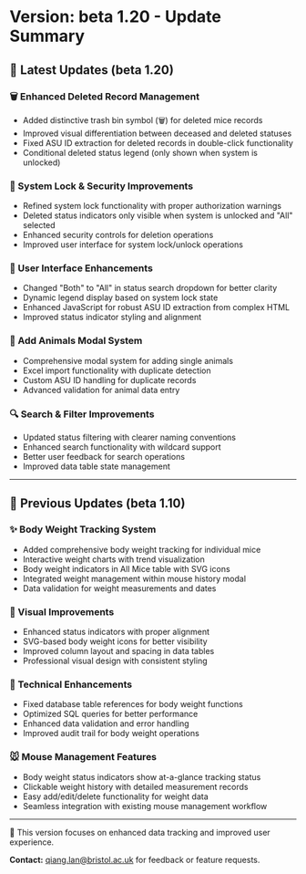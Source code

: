 # Version: beta 1.20 - Update Summary

## 🎉 Latest Updates (beta 1.20)

### 🗑️ Enhanced Deleted Record Management
- Added distinctive trash bin symbol (🗑️) for deleted mice records
- Improved visual differentiation between deceased and deleted statuses
- Fixed ASU ID extraction for deleted records in double-click functionality
- Conditional deleted status legend (only shown when system is unlocked)

### 🔧 System Lock & Security Improvements
- Refined system lock functionality with proper authorization warnings
- Deleted status indicators only visible when system is unlocked and "All" selected
- Enhanced security controls for deletion operations
- Improved user interface for system lock/unlock operations

### 🎨 User Interface Enhancements
- Changed "Both" to "All" in status search dropdown for better clarity
- Dynamic legend display based on system lock state
- Enhanced JavaScript for robust ASU ID extraction from complex HTML
- Improved status indicator styling and alignment

### 📝 Add Animals Modal System
- Comprehensive modal system for adding single animals
- Excel import functionality with duplicate detection
- Custom ASU ID handling for duplicate records
- Advanced validation for animal data entry

### 🔍 Search & Filter Improvements
- Updated status filtering with clearer naming conventions
- Enhanced search functionality with wildcard support
- Better user feedback for search operations
- Improved data table state management

---

## 🎉 Previous Updates (beta 1.10)

### ✨ Body Weight Tracking System
- Added comprehensive body weight tracking for individual mice
- Interactive weight charts with trend visualization
- Body weight indicators in All Mice table with SVG icons
- Integrated weight management within mouse history modal
- Data validation for weight measurements and dates

### 🎨 Visual Improvements
- Enhanced status indicators with proper alignment
- SVG-based body weight icons for better visibility
- Improved column layout and spacing in data tables
- Professional visual design with consistent styling

### 🔧 Technical Enhancements
- Fixed database table references for body weight functions
- Optimized SQL queries for better performance
- Enhanced data validation and error handling
- Improved audit trail for body weight operations

### 🐭 Mouse Management Features
- Body weight status indicators show at-a-glance tracking status
- Clickable weight history with detailed measurement records
- Easy add/edit/delete functionality for weight data
- Seamless integration with existing mouse management workflow

---

🚀 This version focuses on enhanced data tracking and improved user experience.

**Contact:** qiang.lan@bristol.ac.uk for feedback or feature requests.